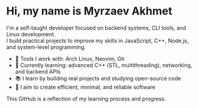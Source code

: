 # Hi, my name is Myrzaev Akhmet

I'm a self-taught developer focused on backend systems, CLI tools, and Linux development.  
I build practical projects to improve my skills in JavaScript, C++, Node.js, and system-level programming.

- 🔧 Tools I work with: Arch Linux, Neovim, Git
- 🌱 Currently learning: advanced C++ (STL, multithreading), networking, and backend APIs
- 📚 I learn by building real projects and studying open-source code
- 🚀 I aim to create efficient, minimal, and reliable software

This GitHub is a reflection of my learning process and progress.
